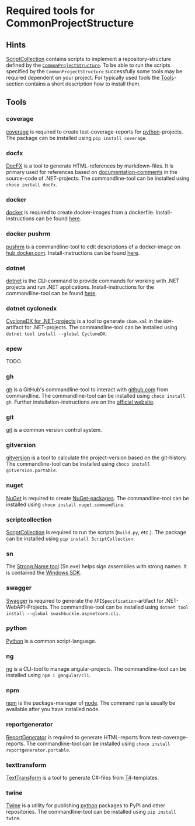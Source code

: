 # Required tools for CommonProjectStructure

## Hints

[ScriptCollection](https://github.com/anionDev/ScriptCollection) contains scripts to implement a repository-structure defined by the [`CommonProjectStructure`](<https://projects.aniondev.de/PublicProjects/Common/ProjectTemplates/-/blob/main/Conventions/RepositoryStructure/CommonProjectStructure/CommonProjectStructure.md>).
To be able to run the scripts specified by the `CommonProjectStructure` successfully some tools may be required dependent on your project.
For typically used tools the [Tools](#Tools)-section contains a short description how to install them.

## Tools

### coverage

[coverage](https://github.com/nedbat/coveragepy) is required to create test-coverage-reports for [python](https://www.python.org)-projects.
The package can be installed using `pip install coverage`.

### docfx

[DocFX](https://github.com/dotnet/docfx) is a tool to generate HTML-references by markdown-files.
It is primary used for references based on [documentation-comments](https://learn.microsoft.com/en-us/dotnet/csharp/language-reference/language-specification/documentation-comments) in the source-code of .NET-projects.
The commandline-tool can be installed using `choco install docfx`.

### docker

[docker](https://www.docker.com) is required to create docker-images from a dockerfile.
Install-instructions can be found [here](https://github.com/christian-korneck/docker-pushrm#installation).

### docker pushrm

[pushrm](https://github.com/christian-korneck/docker-pushrm) is a commandline-tool to edit descriptions of a docker-image on [hub.docker.com](https://hub.docker.com).
Install-instructions can be found [here](https://docs.docker.com/engine/install/).

### dotnet

[dotnet](https://learn.microsoft.com/de-de/dotnet/core/tools/dotnet) is the CLI-command to provide commands for working with .NET projects and run .NET applications.
Install-instructions for the commandline-tool can be found [here](https://dotnet.microsoft.com/en-us/download).

### dotnet cyclonedx

[CycloneDX for .NET-projects](https://github.com/CycloneDX/cyclonedx-dotnet) is a tool to generate `sbom.xml` in the `BOM`-artifact for .NET-projects.
The commandline-tool can be installed using `dotnet tool install --global CycloneDX`.

### epew

TODO

### gh

[gh](https://cli.github.com/) is a GitHub's commandline-tool to interact with [github.com](github.com) from commandline.
The commandline-tool can be installed using `choco install gh`.
Further installation-instructions are on the [official website](https://cli.github.com/manual/installation).

### git

[git](https://git-scm.com/) is a common version control system.

### gitversion

[gitversion](https://gitversion.net) is a tool to calculate the project-version based on the git-history.
The commandline-tool can be installed using `choco install gitversion.portable`.

### nuget

[NuGet](https://www.nuget.org/) is required to create [NuGet-packages](https://www.nuget.org/packages).
The commandline-tool can be installed using `choco install nuget.commandline`.

### scriptcollection

[ScriptCollection](https://github.com/anionDev/ScriptCollection) is required to run the scripts (`Build.py`, etc.).
The package can be installed using `pip install ScriptCollection`.

### sn

The [Strong Name tool](https://learn.microsoft.com/en-us/dotnet/framework/tools/sn-exe-strong-name-tool) (Sn.exe) helps sign assemblies with strong names.
It is contained the [Windows SDK](https://developer.microsoft.com/en-us/windows/downloads/windows-sdk/).

### swagger

[Swagger](https://swagger.io) is required to generate the `APISpecification`-artifact for .NET-WebAPI-Projects.
The commandline-tool can be installed using `dotnet tool install --global swashbuckle.aspnetcore.cli`.

### python

[Python](https://www.python.org) is a common script-language.

### ng

[ng](https://github.com/angular/angular-cli) is a CLI-tool to manage angular-projects.
The commandline-tool can be installed using `npm i @angular/cli`.

### npm

[npm](https://www.npmjs.com) is the package-manager of [node](https://nodejs.org/en).
The command `npm` is usually be available after you have installed node.

### reportgenerator

[ReportGenerator](https://reportgenerator.io/) is required to generate HTML-reports from test-coverage-reports.
The commandline-tool can be installed using `choco install reportgenerator.portable`.

### texttransform

[TextTransform](https://learn.microsoft.com/en-us/visualstudio/modeling/generating-files-with-the-texttransform-utility) is a tool to generate C#-files from [T4](https://learn.microsoft.com/en-us/visualstudio/modeling/code-generation-and-t4-text-templates)-templates.

### twine

[Twine](https://twine.readthedocs.io/en/stable/) is a utility for publishing [python](https://www.python.org) packages to PyPI and other repositories.
The commandline-tool can be installed using `pip install twine`.
